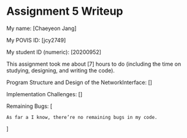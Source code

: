 Assignment 5 Writeup
=============

My name: [Chaeyeon Jang]

My POVIS ID: [jcy2749]

My student ID (numeric): [20200952]

This assignment took me about [7] hours to do (including the time on studying, designing, and writing the code).

Program Structure and Design of the NetworkInterface:
[]

Implementation Challenges:
[]

Remaining Bugs:
[

    As far a I know, there’re no remaining bugs in my code.

]
